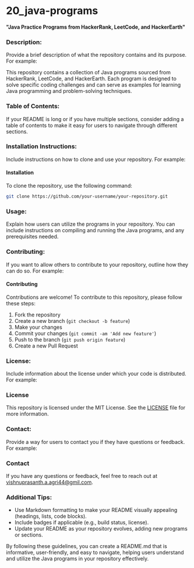 # 20_java-programs

**"Java Practice Programs from HackerRank, LeetCode, and HackerEarth"**

### Description:
Provide a brief description of what the repository contains and its purpose. For example:

This repository contains a collection of Java programs sourced from HackerRank, LeetCode, and HackerEarth. Each program is designed to solve specific coding challenges and can serve as examples for learning Java programming and problem-solving techniques.

### Table of Contents:
If your README is long or if you have multiple sections, consider adding a table of contents to make it easy for users to navigate through different sections.

### Installation Instructions:
Include instructions on how to clone and use your repository. For example:

#### Installation
To clone the repository, use the following command:
```bash
git clone https://github.com/your-username/your-repository.git
```

### Usage:
Explain how users can utilize the programs in your repository. You can include instructions on compiling and running the Java programs, and any prerequisites needed.


### Contributing:
If you want to allow others to contribute to your repository, outline how they can do so. For example:

#### Contributing
Contributions are welcome! To contribute to this repository, please follow these steps:
1. Fork the repository
2. Create a new branch (`git checkout -b feature`)
3. Make your changes
4. Commit your changes (`git commit -am 'Add new feature'`)
5. Push to the branch (`git push origin feature`)
6. Create a new Pull Request

### License:
Include information about the license under which your code is distributed. For example:

### License
This repository is licensed under the MIT License. See the [LICENSE](LICENSE) file for more information.

### Contact:
Provide a way for users to contact you if they have questions or feedback. For example:

### Contact
If you have any questions or feedback, feel free to reach out at [vishnuprasanth.a.agri44@gmil.com](mailto:vishnuprasanth.a.agri44@gmil.com).

### Additional Tips:
- Use Markdown formatting to make your README visually appealing (headings, lists, code blocks).
- Include badges if applicable (e.g., build status, license).
- Update your README as your repository evolves, adding new programs or sections.

By following these guidelines, you can create a README.md that is informative, user-friendly, and easy to navigate, helping users understand and utilize the Java programs in your repository effectively.
